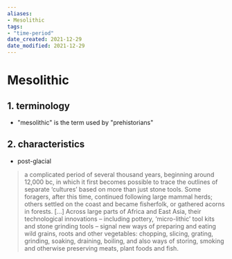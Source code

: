 ```yaml
---
aliases: 
- Mesolithic
tags: 
- "time-period"
date_created: 2021-12-29
date_modified: 2021-12-29
---
```


# Mesolithic

## 1. terminology
- "mesolithic" is the term used by "prehistorians"

## 2. characteristics
- post-glacial

> a complicated period of several thousand years, beginning around 12,000 bc, in which it first becomes possible to trace the outlines of separate ‘cultures’ based on more than just stone tools. Some foragers, after this time, continued following large mammal herds; others settled on the coast and became fisherfolk, or gathered acorns in forests. [...] Across large parts of Africa and East Asia, their technological innovations – including pottery, ‘micro-lithic’ tool kits and stone grinding tools – signal new ways of preparing and eating wild grains, roots and other vegetables: chopping, slicing, grating, grinding, soaking, draining, boiling, and also ways of storing, smoking and otherwise preserving meats, plant foods and fish.
> 
[^1]: [Dawn of everything](dawn_of_everything_graeber_wengrow.md) p 123